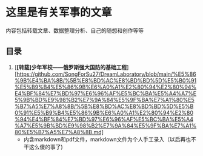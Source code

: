 # 这里是有关军事的文章

内容包括转载文章、数据整理分析、自己的随想和创作等等

## 目录

1. [**[转载]少年军校——俄罗斯强大国防的基础工程**][https://github.com/SongForSu27/DreamLaboratory/blob/main/%E5%86%9B%E4%BA%8B/%5B%E8%BD%AC%E8%BD%BD%5D%E5%B0%91%E5%B9%B4%E5%86%9B%E6%A0%A1%E2%80%94%E2%80%94%E4%BF%84%E7%BD%97%E6%96%AF%E5%BC%BA%E5%A4%A7%E5%9B%BD%E9%98%B2%E7%9A%84%E5%9F%BA%E7%A1%80%E5%B7%A5%E7%A8%8B/%5B%E8%BD%AC%E8%BD%BD%5D%E5%B0%91%E5%B9%B4%E5%86%9B%E6%A0%A1%E2%80%94%E2%80%94%E4%BF%84%E7%BD%97%E6%96%AF%E5%BC%BA%E5%A4%A7%E5%9B%BD%E9%98%B2%E7%9A%84%E5%9F%BA%E7%A1%80%E5%B7%A5%E7%A8%8B.md]
   - 内含markdown和pdf文件，markdown文件为个人手工录入（以后再也不干这么傻的事了)

